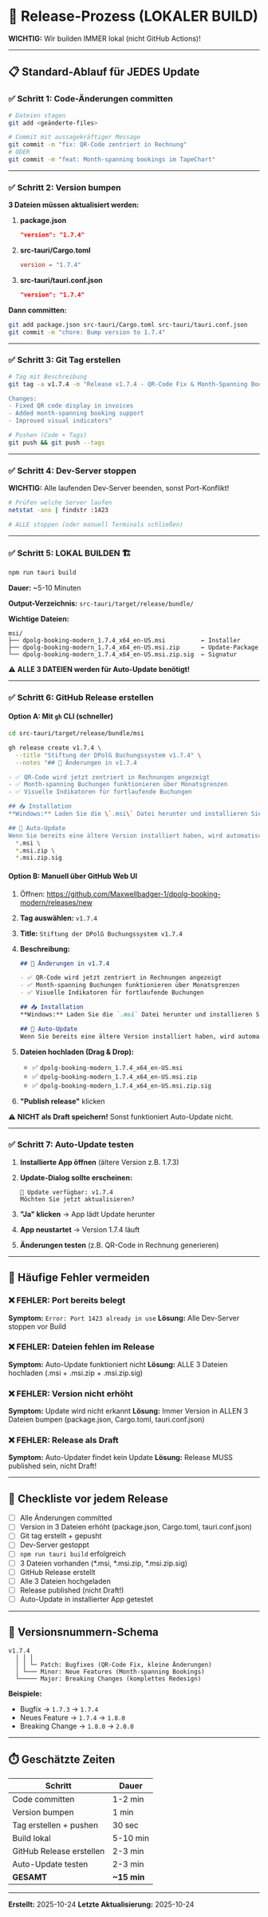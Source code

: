 # 🚀 Release-Prozess (LOKALER BUILD)

**WICHTIG:** Wir builden IMMER lokal (nicht GitHub Actions)!

---

## 📋 Standard-Ablauf für JEDES Update

### ✅ Schritt 1: Code-Änderungen committen

```bash
# Dateien stagen
git add <geänderte-files>

# Commit mit aussagekräftiger Message
git commit -m "fix: QR-Code zentriert in Rechnung"
# ODER
git commit -m "feat: Month-spanning bookings im TapeChart"
```

---

### ✅ Schritt 2: Version bumpen

**3 Dateien müssen aktualisiert werden:**

1. **package.json**
   ```json
   "version": "1.7.4"
   ```

2. **src-tauri/Cargo.toml**
   ```toml
   version = "1.7.4"
   ```

3. **src-tauri/tauri.conf.json**
   ```json
   "version": "1.7.4"
   ```

**Dann committen:**
```bash
git add package.json src-tauri/Cargo.toml src-tauri/tauri.conf.json
git commit -m "chore: Bump version to 1.7.4"
```

---

### ✅ Schritt 3: Git Tag erstellen

```bash
# Tag mit Beschreibung
git tag -a v1.7.4 -m "Release v1.7.4 - QR-Code Fix & Month-Spanning Bookings

Changes:
- Fixed QR code display in invoices
- Added month-spanning booking support
- Improved visual indicators"

# Pushen (Code + Tags)
git push && git push --tags
```

---

### ✅ Schritt 4: Dev-Server stoppen

**WICHTIG:** Alle laufenden Dev-Server beenden, sonst Port-Konflikt!

```bash
# Prüfen welche Server laufen
netstat -ano | findstr :1423

# ALLE stoppen (oder manuell Terminals schließen)
```

---

### ✅ Schritt 5: LOKAL BUILDEN 🏗️

```bash
npm run tauri build
```

**Dauer:** ~5-10 Minuten

**Output-Verzeichnis:** `src-tauri/target/release/bundle/`

**Wichtige Dateien:**
```
msi/
├── dpolg-booking-modern_1.7.4_x64_en-US.msi          ← Installer
├── dpolg-booking-modern_1.7.4_x64_en-US.msi.zip      ← Update-Package
└── dpolg-booking-modern_1.7.4_x64_en-US.msi.zip.sig  ← Signatur
```

⚠️ **ALLE 3 DATEIEN werden für Auto-Update benötigt!**

---

### ✅ Schritt 6: GitHub Release erstellen

#### Option A: Mit `gh` CLI (schneller)

```bash
cd src-tauri/target/release/bundle/msi

gh release create v1.7.4 \
  --title "Stiftung der DPolG Buchungssystem v1.7.4" \
  --notes "## 🎉 Änderungen in v1.7.4

- ✅ QR-Code wird jetzt zentriert in Rechnungen angezeigt
- ✅ Month-spanning Buchungen funktionieren über Monatsgrenzen
- ✅ Visuelle Indikatoren für fortlaufende Buchungen

## 📥 Installation
**Windows:** Laden Sie die \`.msi\` Datei herunter und installieren Sie die App.

## 🔄 Auto-Update
Wenn Sie bereits eine ältere Version installiert haben, wird automatisch ein Update-Dialog angezeigt." \
  *.msi \
  *.msi.zip \
  *.msi.zip.sig
```

#### Option B: Manuell über GitHub Web UI

1. Öffnen: https://github.com/Maxwellbadger-1/dpolg-booking-modern/releases/new

2. **Tag auswählen:** `v1.7.4`

3. **Title:** `Stiftung der DPolG Buchungssystem v1.7.4`

4. **Beschreibung:**
   ```markdown
   ## 🎉 Änderungen in v1.7.4

   - ✅ QR-Code wird jetzt zentriert in Rechnungen angezeigt
   - ✅ Month-spanning Buchungen funktionieren über Monatsgrenzen
   - ✅ Visuelle Indikatoren für fortlaufende Buchungen

   ## 📥 Installation
   **Windows:** Laden Sie die `.msi` Datei herunter und installieren Sie die App.

   ## 🔄 Auto-Update
   Wenn Sie bereits eine ältere Version installiert haben, wird automatisch ein Update-Dialog angezeigt.
   ```

5. **Dateien hochladen (Drag & Drop):**
   - ✅ `dpolg-booking-modern_1.7.4_x64_en-US.msi`
   - ✅ `dpolg-booking-modern_1.7.4_x64_en-US.msi.zip`
   - ✅ `dpolg-booking-modern_1.7.4_x64_en-US.msi.zip.sig`

6. **"Publish release"** klicken

⚠️ **NICHT als Draft speichern!** Sonst funktioniert Auto-Update nicht.

---

### ✅ Schritt 7: Auto-Update testen

1. **Installierte App öffnen** (ältere Version z.B. 1.7.3)

2. **Update-Dialog sollte erscheinen:**
   ```
   🔄 Update verfügbar: v1.7.4
   Möchten Sie jetzt aktualisieren?
   ```

3. **"Ja" klicken** → App lädt Update herunter

4. **App neustartet** → Version 1.7.4 läuft

5. **Änderungen testen** (z.B. QR-Code in Rechnung generieren)

---

## 🚨 Häufige Fehler vermeiden

### ❌ FEHLER: Port bereits belegt
**Symptom:** `Error: Port 1423 already in use`
**Lösung:** Alle Dev-Server stoppen vor Build

### ❌ FEHLER: Dateien fehlen im Release
**Symptom:** Auto-Update funktioniert nicht
**Lösung:** ALLE 3 Dateien hochladen (.msi + .msi.zip + .msi.zip.sig)

### ❌ FEHLER: Version nicht erhöht
**Symptom:** Update wird nicht erkannt
**Lösung:** Immer Version in ALLEN 3 Dateien bumpen (package.json, Cargo.toml, tauri.conf.json)

### ❌ FEHLER: Release als Draft
**Symptom:** Auto-Updater findet kein Update
**Lösung:** Release MUSS published sein, nicht Draft!

---

## 📝 Checkliste vor jedem Release

- [ ] Alle Änderungen committed
- [ ] Version in 3 Dateien erhöht (package.json, Cargo.toml, tauri.conf.json)
- [ ] Git tag erstellt + gepusht
- [ ] Dev-Server gestoppt
- [ ] `npm run tauri build` erfolgreich
- [ ] 3 Dateien vorhanden (*.msi, *.msi.zip, *.msi.zip.sig)
- [ ] GitHub Release erstellt
- [ ] Alle 3 Dateien hochgeladen
- [ ] Release published (nicht Draft!)
- [ ] Auto-Update in installierter App getestet

---

## 🎯 Versionsnummern-Schema

```
v1.7.4
  │ │ │
  │ │ └─ Patch: Bugfixes (QR-Code Fix, kleine Änderungen)
  │ └─── Minor: Neue Features (Month-spanning Bookings)
  └───── Major: Breaking Changes (komplettes Redesign)
```

**Beispiele:**
- Bugfix → `1.7.3` → `1.7.4`
- Neues Feature → `1.7.4` → `1.8.0`
- Breaking Change → `1.8.0` → `2.0.0`

---

## ⏱️ Geschätzte Zeiten

| Schritt | Dauer |
|---------|-------|
| Code committen | 1-2 min |
| Version bumpen | 1 min |
| Tag erstellen + pushen | 30 sec |
| Build lokal | 5-10 min |
| GitHub Release erstellen | 2-3 min |
| Auto-Update testen | 2-3 min |
| **GESAMT** | **~15 min** |

---

**Erstellt:** 2025-10-24
**Letzte Aktualisierung:** 2025-10-24
